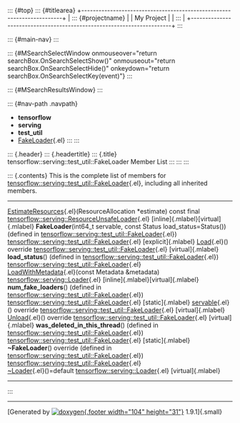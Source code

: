::: {#top}
::: {#titlearea}
+-----------------------------------------------------------------------+
| ::: {#projectname}                                                    |
| My Project                                                            |
| :::                                                                   |
+-----------------------------------------------------------------------+
:::

::: {#main-nav}
:::

::: {#MSearchSelectWindow onmouseover="return searchBox.OnSearchSelectShow()" onmouseout="return searchBox.OnSearchSelectHide()" onkeydown="return searchBox.OnSearchSelectKey(event)"}
:::

::: {#MSearchResultsWindow}
:::

::: {#nav-path .navpath}
-   **tensorflow**
-   **serving**
-   **test\_util**
-   [FakeLoader](classtensorflow_1_1serving_1_1test__util_1_1FakeLoader.html){.el}
:::
:::

::: {.header}
::: {.headertitle}
::: {.title}
tensorflow::serving::test\_util::FakeLoader Member List
:::
:::
:::

::: {.contents}
This is the complete list of members for
[tensorflow::serving::test\_util::FakeLoader](classtensorflow_1_1serving_1_1test__util_1_1FakeLoader.html){.el},
including all inherited members.

  ---------------------------------------------------------------------------------------------------------------------------------------------------------------------------------------------------- ----------------------------------------------------------------------------------------------------------------- -------------------------------------
  [EstimateResources](classtensorflow_1_1serving_1_1ResourceUnsafeLoader.html#a1a0c1398af9af54032ba16a79a9ecac4){.el}(ResourceAllocation \*estimate) const final                                       [tensorflow::serving::ResourceUnsafeLoader](classtensorflow_1_1serving_1_1ResourceUnsafeLoader.html){.el}         [inline]{.mlabel}[virtual]{.mlabel}
  **FakeLoader**(int64\_t servable, const Status load\_status=Status()) (defined in [tensorflow::serving::test\_util::FakeLoader](classtensorflow_1_1serving_1_1test__util_1_1FakeLoader.html){.el})   [tensorflow::serving::test\_util::FakeLoader](classtensorflow_1_1serving_1_1test__util_1_1FakeLoader.html){.el}   [explicit]{.mlabel}
  [Load](classtensorflow_1_1serving_1_1test__util_1_1FakeLoader.html#a2edb74f10db51d582ee689d3d81cacb7){.el}() override                                                                                [tensorflow::serving::test\_util::FakeLoader](classtensorflow_1_1serving_1_1test__util_1_1FakeLoader.html){.el}   [virtual]{.mlabel}
  **load\_status**() (defined in [tensorflow::serving::test\_util::FakeLoader](classtensorflow_1_1serving_1_1test__util_1_1FakeLoader.html){.el})                                                      [tensorflow::serving::test\_util::FakeLoader](classtensorflow_1_1serving_1_1test__util_1_1FakeLoader.html){.el}   
  [LoadWithMetadata](classtensorflow_1_1serving_1_1Loader.html#a7aebd433e4a782265d847e507f3bc824){.el}(const Metadata &metadata)                                                                       [tensorflow::serving::Loader](classtensorflow_1_1serving_1_1Loader.html){.el}                                     [inline]{.mlabel}[virtual]{.mlabel}
  **num\_fake\_loaders**() (defined in [tensorflow::serving::test\_util::FakeLoader](classtensorflow_1_1serving_1_1test__util_1_1FakeLoader.html){.el})                                                [tensorflow::serving::test\_util::FakeLoader](classtensorflow_1_1serving_1_1test__util_1_1FakeLoader.html){.el}   [static]{.mlabel}
  [servable](classtensorflow_1_1serving_1_1test__util_1_1FakeLoader.html#afd3838612c119a086d1b17ce7cdfb9ed){.el}() override                                                                            [tensorflow::serving::test\_util::FakeLoader](classtensorflow_1_1serving_1_1test__util_1_1FakeLoader.html){.el}   [virtual]{.mlabel}
  [Unload](classtensorflow_1_1serving_1_1test__util_1_1FakeLoader.html#a336ea084823272d433d19be25769fc70){.el}() override                                                                              [tensorflow::serving::test\_util::FakeLoader](classtensorflow_1_1serving_1_1test__util_1_1FakeLoader.html){.el}   [virtual]{.mlabel}
  **was\_deleted\_in\_this\_thread**() (defined in [tensorflow::serving::test\_util::FakeLoader](classtensorflow_1_1serving_1_1test__util_1_1FakeLoader.html){.el})                                    [tensorflow::serving::test\_util::FakeLoader](classtensorflow_1_1serving_1_1test__util_1_1FakeLoader.html){.el}   [static]{.mlabel}
  **\~FakeLoader**() override (defined in [tensorflow::serving::test\_util::FakeLoader](classtensorflow_1_1serving_1_1test__util_1_1FakeLoader.html){.el})                                             [tensorflow::serving::test\_util::FakeLoader](classtensorflow_1_1serving_1_1test__util_1_1FakeLoader.html){.el}   
  [\~Loader](classtensorflow_1_1serving_1_1Loader.html#ab12e7e4d5f33ade6dd73d7a30873c032){.el}()=default                                                                                               [tensorflow::serving::Loader](classtensorflow_1_1serving_1_1Loader.html){.el}                                     [virtual]{.mlabel}
  ---------------------------------------------------------------------------------------------------------------------------------------------------------------------------------------------------- ----------------------------------------------------------------------------------------------------------------- -------------------------------------
:::

------------------------------------------------------------------------

[Generated by [![doxygen](doxygen.svg){.footer width="104"
height="31"}](https://www.doxygen.org/index.html) 1.9.1]{.small}
